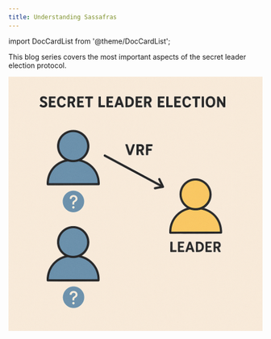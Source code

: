 ```yaml
---
title: Understanding Sassafras
---
```


import DocCardList from '@theme/DocCardList';

This blog series covers the most important aspects of the secret leader election protocol. 

![](SSLE.png)

<DocCardList />